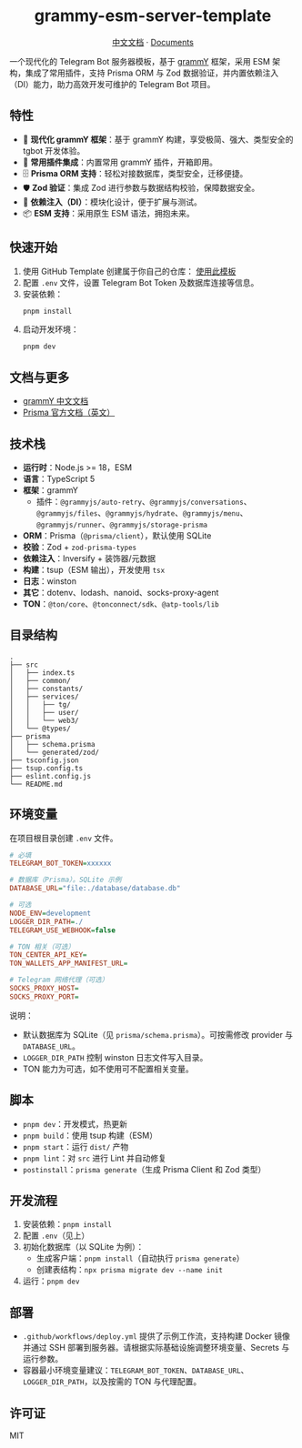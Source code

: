 <div align="center">

# grammy-esm-server-template

<a href="https://github.com/Siykt/grammy-esm-server-template/blob/main/README.zh-CN.md">中文文档</a>
·
<a href="https://github.com/Siykt/grammy-esm-server-template/blob/main/README.md">Documents</a>

</div>

一个现代化的 Telegram Bot 服务器模板，基于 [grammY](https://grammy.dev/) 框架，采用 ESM 架构，集成了常用插件，支持 Prisma ORM 与 Zod 数据验证，并内置依赖注入（DI）能力，助力高效开发可维护的 Telegram Bot 项目。

## 特性

- 🚀 **现代化 grammY 框架**：基于 grammY 构建，享受极简、强大、类型安全的 tgbot 开发体验。
- 🔌 **常用插件集成**：内置常用 grammY 插件，开箱即用。
- 🗄️ **Prisma ORM 支持**：轻松对接数据库，类型安全，迁移便捷。
- 🛡️ **Zod 验证**：集成 Zod 进行参数与数据结构校验，保障数据安全。
- 🧩 **依赖注入（DI）**：模块化设计，便于扩展与测试。
- 📦 **ESM 支持**：采用原生 ESM 语法，拥抱未来。

## 快速开始

1. 使用 GitHub Template 创建属于你自己的仓库：
   [使用此模板](https://github.com/Siykt/grammy-esm-server-template/generate)
2. 配置 `.env` 文件，设置 Telegram Bot Token 及数据库连接等信息。
3. 安装依赖：
   ```bash
   pnpm install
   ```
4. 启动开发环境：
   ```bash
   pnpm dev
   ```

## 文档与更多

- [grammY 中文文档](https://grammy.dev/zh/)
- [Prisma 官方文档（英文）](https://www.prisma.io/docs)
 
## 技术栈

- **运行时**：Node.js >= 18，ESM
- **语言**：TypeScript 5
- **框架**：grammY
  - 插件：`@grammyjs/auto-retry`、`@grammyjs/conversations`、`@grammyjs/files`、`@grammyjs/hydrate`、`@grammyjs/menu`、`@grammyjs/runner`、`@grammyjs/storage-prisma`
- **ORM**：Prisma（`@prisma/client`），默认使用 SQLite
- **校验**：Zod + `zod-prisma-types`
- **依赖注入**：Inversify + 装饰器/元数据
- **构建**：tsup（ESM 输出），开发使用 `tsx`
- **日志**：winston
- **其它**：dotenv、lodash、nanoid、socks-proxy-agent
- **TON**：`@ton/core`、`@tonconnect/sdk`、`@atp-tools/lib`

## 目录结构

```text
.
├── src
│   ├── index.ts
│   ├── common/
│   ├── constants/
│   ├── services/
│   │   ├── tg/
│   │   ├── user/
│   │   └── web3/
│   └── @types/
├── prisma
│   ├── schema.prisma
│   └── generated/zod/
├── tsconfig.json
├── tsup.config.ts
├── eslint.config.js
└── README.md
```

## 环境变量

在项目根目录创建 `.env` 文件。

```ini
# 必填
TELEGRAM_BOT_TOKEN=xxxxxx

# 数据库（Prisma）。SQLite 示例
DATABASE_URL="file:./database/database.db"

# 可选
NODE_ENV=development
LOGGER_DIR_PATH=./
TELEGRAM_USE_WEBHOOK=false

# TON 相关（可选）
TON_CENTER_API_KEY=
TON_WALLETS_APP_MANIFEST_URL=

# Telegram 网络代理（可选）
SOCKS_PROXY_HOST=
SOCKS_PROXY_PORT=
```

说明：
- 默认数据库为 SQLite（见 `prisma/schema.prisma`）。可按需修改 provider 与 `DATABASE_URL`。
- `LOGGER_DIR_PATH` 控制 winston 日志文件写入目录。
- TON 能力为可选，如不使用可不配置相关变量。

## 脚本

- `pnpm dev`：开发模式，热更新
- `pnpm build`：使用 tsup 构建（ESM）
- `pnpm start`：运行 `dist/` 产物
- `pnpm lint`：对 `src` 进行 Lint 并自动修复
- `postinstall`：`prisma generate`（生成 Prisma Client 和 Zod 类型）

## 开发流程

1. 安装依赖：`pnpm install`
2. 配置 `.env`（见上）
3. 初始化数据库（以 SQLite 为例）：
   - 生成客户端：`pnpm install`（自动执行 `prisma generate`）
   - 创建表结构：`npx prisma migrate dev --name init`
4. 运行：`pnpm dev`

## 部署

- `.github/workflows/deploy.yml` 提供了示例工作流，支持构建 Docker 镜像并通过 SSH 部署到服务器。请根据实际基础设施调整环境变量、Secrets 与运行参数。
- 容器最小环境变量建议：`TELEGRAM_BOT_TOKEN`、`DATABASE_URL`、`LOGGER_DIR_PATH`，以及按需的 TON 与代理配置。

## 许可证

MIT